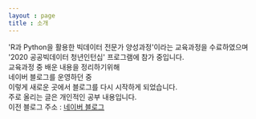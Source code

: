 ```yaml
---
layout : page
title : 소개
---
```



'R과 Python을 활용한 빅데이터 전문가 양성과정'이라는 교육과정을 수료하였으며  
'2020 공공빅데이터 청년인턴십' 프로그램에 참가 중입니다.  
교육과정 중 배운 내용을 정리하기위해  
네이버 블로그를 운영하던 중  
이렇게 새로운 곳에서 블로그를 다시 시작하게 되었습니다.  
주로 올리는 글은 개인적인 공부 내용입니다.  
이전 블로그 주소 : [네이버 블로그](https://blog.naver.com/slaz123)




